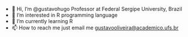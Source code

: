 - 👋 Hi, I’m @gustavohugo Professor at Federal Sergipe University, Brazil
- 👀 I’m interested in R programming language
- 🌱 I’m currently learning R
- 📫 How to reach me just email me gustavooliveira@academico.ufs.br

<!---
gustavohugo/gustavohugo is a ✨ special ✨ repository because its `README.md` (this file) appears on your GitHub profile.
You can click the Preview link to take a look at your changes.
--->
